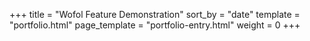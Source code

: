 +++
title = "Wofol Feature Demonstration"
sort_by = "date"
template = "portfolio.html"
page_template = "portfolio-entry.html"
weight = 0
+++